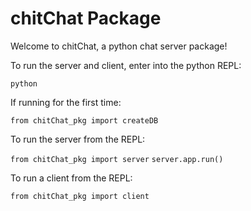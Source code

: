 # chitChat Package

Welcome to chitChat, a python chat server package!

To run the server and client, enter into the python REPL:

`python`

If running for the first time:

`from chitChat_pkg import createDB`

To run the server from the REPL:

`from chitChat_pkg import server`
`server.app.run()`


To run a client from the REPL:

`from chitChat_pkg import client`